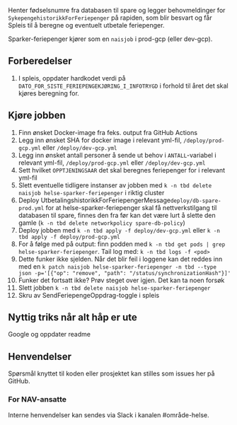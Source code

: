 Henter fødselsnumre fra databasen til spare og legger behovmeldinger for `SykepengehistorikkForFeriepenger` på rapiden, som blir besvart og får Spleis til å beregne og eventuelt utbetale feriepenger.

Sparker-feriepenger kjører som en `naisjob` i prod-gcp (eller dev-gcp).

## Forberedelser
1. I spleis, oppdater hardkodet verdi på `DATO_FOR_SISTE_FERIEPENGEKJØRING_I_INFOTRYGD` i forhold til året det skal kjøres beregning for.

## Kjøre jobben
1. Finn ønsket Docker-image fra feks. output fra GitHub Actions
1. Legg inn ønsket SHA for docker image i relevant yml-fil, `/deploy/prod-gcp.yml` eller `/deploy/dev-gcp.yml`
1. Legg inn ønsket antall personer å sende ut behov i `ANTALL`-variabel i relevant yml-fil, `/deploy/prod-gcp.yml` eller `/deploy/dev-gcp.yml`
1. Sett hvilket `OPPTJENINGSAAR` det skal beregnes feriepenger for i relevant yml-fil
1. Slett eventuelle tidligere instanser av jobben med `k -n tbd delete naisjob helse-sparker-feriepenger` i riktig cluster
1. Deploy UtbetalingshistorikkForFeriepengerMessage`deploy/db-spare-prod.yml` for at helse-sparker-feriepenger skal få nettverkstilgang til databasen til spare, finnes den fra før kan det være lurt å slette den gamle (`k -n tbd delete networkpolicy spare-db-policy`)
1. Deploy jobben med `k -n tbd apply -f deploy/dev-gcp.yml` eller `k -n tbd apply -f deploy/prod-gcp.yml`
1. For å følge med på output: finn podden med `k -n tbd get pods | grep helse-sparker-feriepenger`. Tail log med: `k -n tbd logs -f <pod>`
2. Dette funker ikke sjelden. Når det blir feil i loggene kan det reddes inn med en `k patch naisjob helse-sparker-feriepenger -n tbd --type json -p='[{"op": "remove", "path": "/status/synchronizationHash"}]'`
3. Funker det fortsatt ikke? Prøv steget over igjen. Det kan ta noen forsøk
4. Slett jobben `k -n tbd delete naisjob helse-sparker-feriepenger`
5. Skru av SendFeriepengeOppdrag-toggle i spleis

## Nyttig triks når alt håp er ute
Google og oppdater readme

## Henvendelser
Spørsmål knyttet til koden eller prosjektet kan stilles som issues her på GitHub.

### For NAV-ansatte
Interne henvendelser kan sendes via Slack i kanalen #område-helse.
